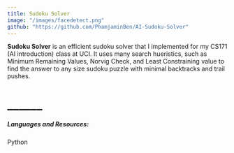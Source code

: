 ```yaml
---
title: Sudoku Solver
image: "/images/facedetect.png"
github: "https://github.com/PhamjaminBen/AI-Sudoku-Solver"
---
```

__Sudoku Solver__ is an efficient sudoku solver that I implemented for my CS171 (AI introduction) class at UCI. It uses many search hueristics, such as Minimum Remaining Values, Norvig Check, and Least Constraining value to find the answer to any size sudoku puzzle with minimal backtracks and trail pushes.
# ______
##### Languages and Resources:
Python

